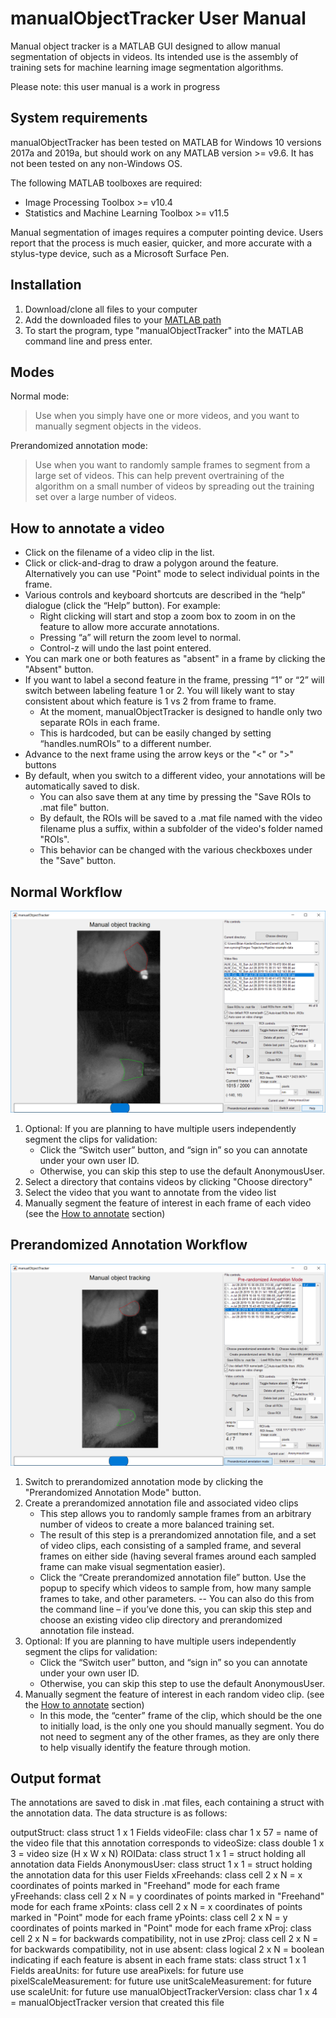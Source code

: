 # manualObjectTracker User Manual
Manual object tracker is a MATLAB GUI designed to allow manual segmentation of objects in videos. Its intended use is the assembly of training sets for machine learning image segmentation algorithms.

Please note: this user manual is a work in progress

## System requirements

manualObjectTracker has been tested on MATLAB for Windows 10 versions 2017a and 2019a, but should work on any MATLAB version >= v9.6. It has not been tested on any non-Windows OS.

The following MATLAB toolboxes are required:
 - Image Processing Toolbox >= v10.4
 - Statistics and Machine Learning Toolbox >= v11.5

Manual segmentation of images requires a computer pointing device. Users report that the process is much easier, quicker, and more accurate with a stylus-type device, such as a Microsoft Surface Pen.

## Installation

1. Download/clone all files to your computer
2. Add the downloaded files to your [MATLAB path](https://www.mathworks.com/help/matlab/matlab_env/what-is-the-matlab-search-path.html)
3. To start the program, type "manualObjectTracker" into the MATLAB command line and press enter.

## Modes
Normal mode:
>Use when you simply have one or more videos, and you want to manually segment objects in the videos.

Prerandomized annotation mode:

> Use when you want to randomly sample frames to segment from a large set of videos. This can help prevent overtraining of the algorithm on a small number of videos by spreading out the training set over a large number of videos.

## How to annotate a video
- Click on the filename of a video clip in the list.
- Click or click-and-drag to draw a polygon around the feature. Alternatively you can use "Point" mode to select individual points in the frame.
- Various controls and keyboard shortcuts are described in the “help” dialogue (click the “Help” button). For example:
  - Right clicking will start and stop a zoom box to zoom in on the feature to allow more accurate annotations.
  - Pressing “a” will return the zoom level to normal.
  - Control-z will undo the last point entered.
- You can mark one or both features as "absent" in a frame by clicking the "Absent" button.
- If you want to label a second feature in the frame, pressing “1” or “2” will switch between labeling feature 1 or 2. You will likely want to stay consistent about which feature is 1 vs 2 from frame to frame.
  - At the moment, manualObjectTracker is designed to handle only two separate ROIs in each frame.
  - This is hardcoded, but can be easily changed by setting “handles.numROIs” to a different number.
- Advance to the next frame using the arrow keys or the "<" or ">" buttons
- By default, when you switch to a different video, your annotations will be automatically saved to disk.
  - You can also save them at any time by pressing the "Save ROIs to .mat file" button.
  - By default, the ROIs will be saved to a .mat file named with the video filename plus a suffix, within a subfolder of the video's folder named "ROIs".
  - This behavior can be changed with the various checkboxes under the "Save" button.

## Normal Workflow
![Normal mode screenshot](NormalMode.png)
1.	Optional: If you are planning to have multiple users independently segment the clips for validation:
    - Click the “Switch user” button, and “sign in” so you can annotate under your own user ID.
    - Otherwise, you can skip this step to use the default AnonymousUser.
2. Select a directory that contains videos by clicking "Choose directory"
3. Select the video that you want to annotate from the video list
4. Manually segment the feature of interest in each frame of each video (see the [How to annotate](#How-to-annotate-a-video) section)

## Prerandomized Annotation Workflow
![Prerandomized annotation mode screenshot](PrerandomizedMode.png)

1. Switch to prerandomized annotation mode by clicking the "Prerandomized Annotation Mode" button.
2. Create a prerandomized annotation file and associated video clips
    - This step allows you to randomly sample frames from an arbitrary number of videos to create a more balanced training set.
    -	The result of this step is a prerandomized annotation file, and a set of video clips, each consisting of a sampled frame, and several frames on either side (having several frames around each sampled frame can make visual segmentation easier).
    -	Click the “Create prerandomized annotation file” button. Use the popup to specify which videos to sample from, how many sample frames to take, and other parameters.
--	You can also do this from the command line – if you’ve done this, you can skip this step and choose an existing video clip directory and prerandomized annotation file instead.
3.	Optional: If you are planning to have multiple users independently segment the clips for validation:
    - Click the “Switch user” button, and “sign in” so you can annotate under your own user ID.
    - Otherwise, you can skip this step to use the default AnonymousUser.
4.	Manually segment the feature of interest in each random video clip. (see the [How to annotate](#How-to-annotate-a-video) section)
    - In this mode, the “center” frame of the clip, which should be the one to initially load, is the only one you should manually segment. You do not need to segment any of the other frames, as they are only there to help visually identify the feature through motion.

## Output format
The annotations are saved to disk in .mat files, each containing a struct with the annotation data. The data structure is as follows:

outputStruct: class struct 1 x 1
  Fields
	videoFile: class char 1 x 57 = name of the video file that this annotation corresponds to
	videoSize: class double 1 x 3 = video size (H x W x N)
	ROIData: class struct 1 x 1 = struct holding all annotation data
	Fields
		AnonymousUser: class struct 1 x 1 = struct holding the annotation data for this user
		Fields
			xFreehands: class cell 2 x N = x coordinates of points marked in "Freehand" mode for each frame
			yFreehands: class cell 2 x N = y coordinates of points marked in "Freehand" mode for each frame
      xPoints: class cell 2 x N = x coordinates of points marked in "Point" mode for each frame
			yPoints: class cell 2 x N = y coordinates of points marked in "Point" mode for each frame
			xProj: class cell 2 x N = for backwards compatibility, not in use
			zProj: class cell 2 x N = for backwards compatibility, not in use
			absent: class logical 2 x N = boolean indicating if each feature is absent in each frame
			stats: class struct 1 x 1
			Fields
				areaUnits: for future use
				areaPixels: for future use
				pixelScaleMeasurement: for future use
				unitScaleMeasurement: for future use
				scaleUnit: for future use
	manualObjectTrackerVersion: class char 1 x 4 = manualObjectTracker version that created this file

